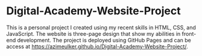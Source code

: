 # Digital-Academy-Website-Project

This is a personal project I created using my recent skills in HTML, CSS, and JavaScript.
The website is three-page design that show my abilities in front-end development.
The project is deployed using GitHub Pages and can be access at https://azimeulker.github.io/Digital-Academy-Website-Project/.
